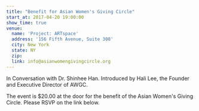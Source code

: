 ```yaml
---
title: "Benefit for Asian Women's Giving Circle"
start_at: 2017-04-20 19:00:00
show_time: true
venue:
  name: 'Project: ARTspace'
  address: '156 Fifth Avenue, Suite 308'
  city: New York
  state: NY
  zip:
  link: info@asianwomengivingcircle.org
---
```



In Conversation with Dr. Shinhee Han. Introduced by Hali Lee, the Founder and Executive Director of AWGC.

The event is $20.00 at the door for the benefit of the Asian Women's Giving Circle. Please RSVP on the link below.